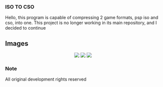 ### ISO TO CSO 

Hello, this program is capable of compressing 2 game formats, psp iso and cso, into one. This project is no longer working in its main repository, and I decided to continue 

## Images 

<div align="center">


<img src = "../img/games-added.jpg">
<img src = "../img/games-added.jpg">
<img src = "../img/games-added.jpg">
</div>



### Note 

All original development rights reserved